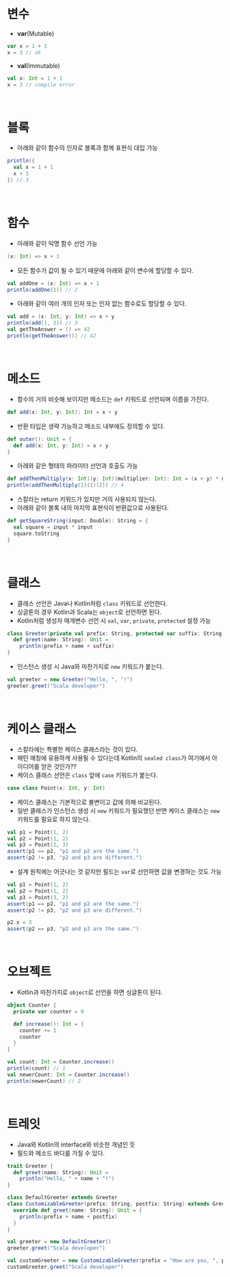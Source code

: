 # 변수 
* **var**(Mutable)
```scala
var x = 1 + 1
x = 3 // ok
```
* **val**(Immutable)
```scala
val x: Int = 1 + 1
x = 3 // compile error
```
</br>

# 블록
* 아래와 같이 함수의 인자로 블록과 함께 표현식 대입 가능
```scala
println({
  val x = 1 + 1
  x + 1
}) // 3
```
</br>

# 함수
* 아래와 같이 익명 함수 선언 가능
```scala
(x: Int) => x + 1
```
* 모든 함수가 값이 될 수 있기 때문에 아래와 같이 변수에 할당할 수 있다.
```scala
val addOne = (x: Int) => x + 1
println(addOne(1)) // 2
```
* 아래와 같이 여러 개의 인자 또는 인자 없는 함수로도 할당할 수 있다.
```scala
val add = (x: Int, y: Int) => x + y
println(add(1, 2)) // 3
val getTheAnswer = () => 42
println(getTheAnswer()) // 42
```
</br>

# 메소드
* 함수의 거의 비슷해 보이지만 메소드는 ```def``` 키워드로 선언되며 이름을 가진다.
```scala
def add(x: Int, y: Int): Int = x + y
```
* 반환 타입은 생략 가능하고 메소드 내부에도 정의할 수 있다.
```scala
def outer(): Unit = {
  def add(x: Int, y: Int) = x + y
}
```
* 아래와 같은 형태의 파라미터 선언과 호출도 가능
```scala
def addThenMultiply(x: Int)(y: Int)(multiplier: Int): Int = (x + y) * multiplier
println(addThenMultiply(1)(1)(2)) // 4
```
* 스칼라는 return 키워드가 있지만 거의 사용되지 않는다. 
* 아래와 같이 블록 내의 마지막 표현식이 반환값으로 사용된다.
```scala
def getSquareString(input: Double): String = {
  val square = input * input
  square.toString
}
```
</br>

# 클래스
* 클래스 선언은 Java나 Kotlin처럼 ```class``` 키워드로 선언한다.
* 싱글톤의 경우 Kotlin과 Scala는 ```object```로 선언하면 된다. 
* Kotlin처럼 생성자 매개변수 선언 시 ```val```, ```var```, ```private```, ```protected``` 설정 가능
```scala
class Greeter(private val prefix: String, protected var suffix: String) {
  def greet(name: String): Unit =
    println(prefix + name + suffix)
}
```
* 인스턴스 생성 시 Java와 마찬가지로 ```new``` 키워드가 붙는다. 
```scala
val greeter = new Greeter("Hello, ", "!")
greeter.greet("Scala developer")
```
</br>

# 케이스 클래스
* 스칼라에는 특별한 케이스 클래스라는 것이 있다. 
* 패턴 매칭에 유용하게 사용될 수 있다는데 Kotlin의 ```sealed class```가 여기에서 아이디어를 얻은 것인가??
* 케이스 클래스 선언은 ```class``` 앞에 ```case``` 키워드가 붙는다. 
```scala
case class Point(x: Int, y: Int)
```
* 케이스 클래스는 기본적으로 불변이고 값에 의해 비교된다. 
* 일반 클래스가 인스턴스 생성 시 ```new``` 키워드가 필요했던 반면 케이스 클래스는 ```new``` 키워드를 필요로 하지 않는다. 
```scala
val p1 = Point(1, 2)
val p2 = Point(1, 2)
val p3 = Point(2, 3)
assert(p1 == p2, "p1 and p2 are the same.")
assert(p2 != p3, "p2 and p3 are different.")
```
* 설계 원칙에는 어긋나는 것 같지만 필드는 ```var```로 선언하면 값을 변경하는 것도 가능
```scala
val p1 = Point(1, 2)
val p2 = Point(1, 2)
val p3 = Point(3, 2)
assert(p1 == p2, "p1 and p2 are the same.")
assert(p2 != p3, "p2 and p3 are different.")

p2.x = 3
assert(p2 == p3, "p2 and p3 are the same.")
```
</br>

# 오브젝트
* Kotlin과 마찬가지로 ```object```로 선언을 하면 싱글톤이 된다.
```scala
object Counter {
  private var counter = 0

  def increase(): Int = {
    counter += 1
    counter
  }
}

val count: Int = Counter.increase()
println(count) // 1
val newerCount: Int = Counter.increase()
println(newerCount) // 2
```
</br>

# 트레잇
* Java와 Kotlin의 interface와 비슷한 개념인 듯
* 필드와 메소드 바디를 가질 수 있다.
```scala
trait Greeter {
  def greet(name: String): Unit =
    println("Hello, " + name + "!")
}

class DefaultGreeter extends Greeter
class CustomizableGreeter(prefix: String, postfix: String) extends Greeter {
  override def greet(name: String): Unit = {
    println(prefix + name + postfix)
  }
}

val greeter = new DefaultGreeter()
greeter.greet("Scala developer")

val customGreeter = new CustomizableGreeter(prefix = "How are you, ", postfix = "?")
customGreeter.greet("Scala developer")
```
